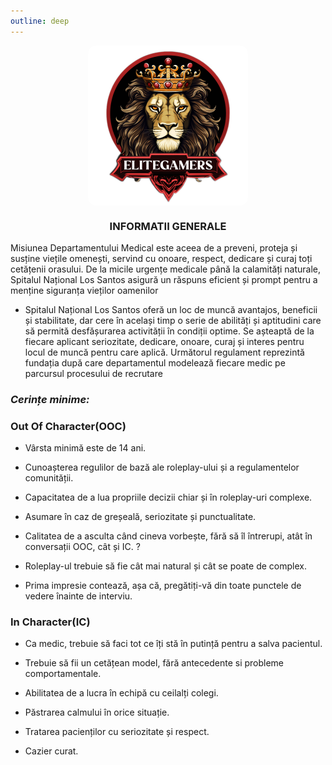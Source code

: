 ```yaml
---
outline: deep
---
```

<img src="../public/elitegamers.png" alt="pozaRegulament" width="256" height="256" style="display: block; margin: 0px auto; border-radius: 1%; border-radius: 5%;">


### <span><center>**INFORMATII GENERALE**</center></span>

Misiunea Departamentului Medical  este aceea de a preveni, proteja și susține viețile omenești, servind cu onoare, respect, dedicare și curaj toți cetățenii orasului. De la micile urgențe medicale până la calamități naturale, Spitalul Național Los Santos asigură un răspuns eficient și prompt pentru a menține siguranța vieților oamenilor

- Spitalul Național Los Santos oferă un loc de muncă avantajos, beneficii și stabilitate, dar cere în același timp o serie de abilități și aptitudini care să permită desfășurarea activității în condiții optime. Se așteaptă de la fiecare aplicant seriozitate, dedicare, onoare, curaj și interes pentru locul de muncă pentru care aplică. Următorul regulament reprezintă fundația după care departamentul modelează fiecare medic pe parcursul procesului de recrutare

### ***Cerințe minime:***

### **Out Of Character(OOC)**

- Vârsta minimă este de 14 ani.

- Cunoașterea regulilor de bază ale roleplay-ului și a regulamentelor comunității.

- Capacitatea de a lua propriile decizii chiar și în roleplay-uri complexe.

- Asumare în caz de greșeală, seriozitate și punctualitate.

- Calitatea de a asculta când cineva vorbește, fără să îl întrerupi, atât în conversații OOC, cât și IC. ?

- Roleplay-ul trebuie să fie cât mai natural și cât se poate de complex.

- Prima impresie contează, așa că, pregătiți-vă din toate punctele de vedere înainte de interviu. 

### **In Character(IC)**

- Ca medic, trebuie să faci tot ce îți stă în putință pentru a salva pacientul.

- Trebuie să fii un cetățean model, fără antecedente si probleme comportamentale.

- Abilitatea de a lucra în echipă cu ceilalți colegi.

- Păstrarea calmului în orice situație.

- Tratarea pacienților cu seriozitate și respect.

- Cazier curat. 
